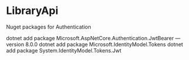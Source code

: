 # LibraryApi

Nuget packages for Authentication 

dotnet add package Microsoft.AspNetCore.Authentication.JwtBearer —version 8.0.0
dotnet add package Microsoft.IdentityModel.Tokens
dotnet add package System.IdentityModel.Tokens.Jwt